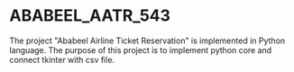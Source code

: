 # ABABEEL_AATR_543
The project "Ababeel Airline Ticket Reservation" is implemented in Python language. The purpose of this project is to implement python core and connect tkinter with csv file.
